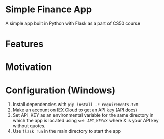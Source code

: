 # Simple Finance App
A simple app built in Python with Flask as a part of CS50 course

# Features

# Motivation

# Configuration (Windows)
1) Install dependencies with `pip install -r requirements.txt`
2) Make an account on [IEX Cloud](https://iexcloud.io) to get an API key ([API docs](https://iexcloud.io/docs/api))
3) Set API_KEY as an environmental variable for the same directory in which the app is located using `set API_KEY=X` where X is your API key without quotes.
3) Use `flask run` in the main directory to start the app

